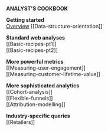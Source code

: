 **ANALYST'S COOKBOOK**

**Getting started**  
[Overview](Analysts-cookbook-overview) 
[[Data-structure-orientation]]  

**Standard web analyses**  
[[Basic-recipes-pt1]]  
[[Basic-recipes-pt2]]  

**More powerful metrics**  
[[Measuring-user-engagement]]  
[[Measuring-customer-lifetime-value]]  

**More sophisticated analytics**  
[[Cohort-analysis]]  
[[Flexible-funnels]]  
[[Attribution-modelling]]  

**Industry-specific queries**  
[[Retailers]]  